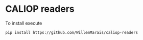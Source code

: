 # CALIOP readers

To install execute
```
pip install https://github.com/WillemMarais/caliop-readers
```
